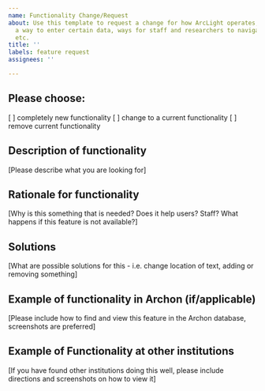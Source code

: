 ```yaml
---
name: Functionality Change/Request
about: Use this template to request a change for how ArcLight operates, such as needing
  a way to enter certain data, ways for staff and researchers to navigate ArcLight,
  etc.
title: ''
labels: feature request
assignees: ''

---
```


## Please choose:
[ ] completely new functionality
[ ] change to a current functionality
[ ] remove current functionality

## Description of functionality
[Please describe what you are looking for]

## Rationale for functionality
[Why is this something that is needed? Does it help users? Staff? What happens if this feature is not available?] 

## Solutions
[What are possible solutions for this - i.e. change location of text, adding or removing something]

## Example of functionality in Archon (if/applicable)
[Please include how to find and view this feature in the Archon database, screenshots are preferred]

## Example of Functionality at other institutions
[If you have found other institutions doing this well, please include directions and screenshots on how to view it]
